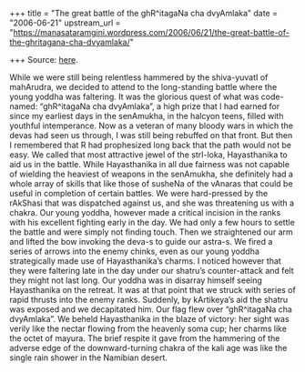 +++
title = "The great battle of the ghR^itagaNa cha dvyAmlaka"
date = "2006-06-21"
upstream_url = "https://manasataramgini.wordpress.com/2006/06/21/the-great-battle-of-the-ghritagana-cha-dvyamlaka/"

+++
Source: [here](https://manasataramgini.wordpress.com/2006/06/21/the-great-battle-of-the-ghritagana-cha-dvyamlaka/).

While we were still being relentless hammered by the shiva-yuvatI of mahArudra, we decided to attend to the long-standing battle where the young yoddha was faltering. It was the glorious quest of what was code-named: “ghR^itagaNa cha dvyAmlaka”, a high prize that I had earned for since my earliest days in the senAmukha, in the halcyon teens, filled with youthful intemperance. Now as a veteran of many bloody wars in which the devas had seen us through, I was still being rebuffed on that front. But then I remembered that R had prophesized long back that the path would not be easy. We called that most attractive jewel of the strI-loka, Hayasthanika to aid us in the battle. While Hayasthanika in all due fairness was not capable of wielding the heaviest of weapons in the senAmukha, she definitely had a whole array of skills that like those of susheNa of the vAnaras that could be useful in completion of certain battles. We were hard-pressed by the rAkShasi that was dispatched against us, and she was threatening us with a chakra. Our young yoddha, however made a critical incision in the ranks with his excellent fighting early in the day. We had only a few hours to settle the battle and were simply not finding touch. Then we straightened our arm and lifted the bow invoking the deva-s to guide our astra-s. We fired a series of arrows into the enemy chinks, even as our young yoddha strategically made use of Hayasthanika’s charms. I noticed however that they were faltering late in the day under our shatru’s counter-attack and felt they might not last long. Our yoddha was in disarray himself seeing Hayasthanika on the retreat. It was at that point that we struck with series of rapid thrusts into the enemy ranks. Suddenly, by kArtikeya’s aid the shatru was exposed and we decapitated him. Our flag flew over “ghR^itagaNa cha dvyAmlaka”. We beheld Hayasthanika in the blaze of victory: her sight was verily like the nectar flowing from the heavenly soma cup; her charms like the octet of mayura. The brief respite it gave from the hammering of the adverse edge of the downward-turning chakra of the kali age was like the single rain shower in the Namibian desert.

